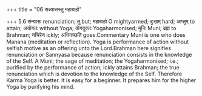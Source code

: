 +++
title = "06 सन्न्यासस्तु महाबाहो"

+++
5.6 संन्यासः renunciation; तु but; महाबाहो O mightyarmed; दुःखम् hard;
आप्तुम् to attain; अयोगतः without Yoga; योगयुक्तः Yogaharmonised; मुनिः
Muni; ब्रह्म to Brahman; नचिरेण ickly; अधिगच्छति goes.Commentary Muni is
one who does Manana (meditation or reflection). Yoga is performance of
action without selfish motive as an offering unto the Lord.Brahman here
signifies renunciation or Sannyasa because renunciation consists in the
knowledge of the Self. A Muni; the sage of meditation; the
Yogaharmonised; i.e.; purified by the performance of action; ickly
attains Brahman; the true renunciation which is devotion to the
knowledge of the Self. Therefore Karma Yoga is better. It is easy for a
beginner. It prepares him for the higher Yoga by purifying his mind.
